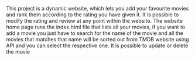 This project is a dynamic website, which lets you add your favourite movies and rank them according to the rating you have given it. It is possible to modify the rating and review at any point within the website.
The website home page runs the index.html file that lists all your movies, if you want to add a movie you just have to search for the name of the movie and all the movies that matches that name will be sorted out from TMDB website using API and you can select the respective one.
It is possible to update or delete the movie
